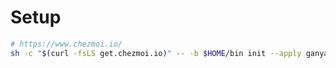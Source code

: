
# Setup

```bash
# https://www.chezmoi.io/
sh -c "$(curl -fsLS get.chezmoi.io)" -- -b $HOME/bin init --apply ganyariya 
```
